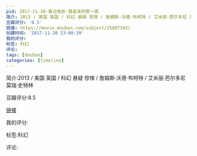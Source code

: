 ```yaml
---
pid: 2017-11-30-看过电影-彗星来的那一夜
简介: 2013 / 美国 英国 / 科幻 悬疑 惊悚 / 詹姆斯·沃德·布柯特 / 艾米丽·芭尔多尼 莫瑞·史特林
豆瓣评分: '8.5'
链接: https://movie.douban.com/subject/25807345/
创建时间: '2017-11-30 23:00:39'
我的评分:
标签: 科幻
评论:
tags: [douban]
categories: [timeline]
---
```

简介:2013 / 美国 英国 / 科幻 悬疑 惊悚 / 詹姆斯·沃德·布柯特 / 艾米丽·芭尔多尼 莫瑞·史特林

豆瓣评分:8.5

[链接](https://movie.douban.com/subject/25807345/)

我的评分:

标签:科幻

评论:

